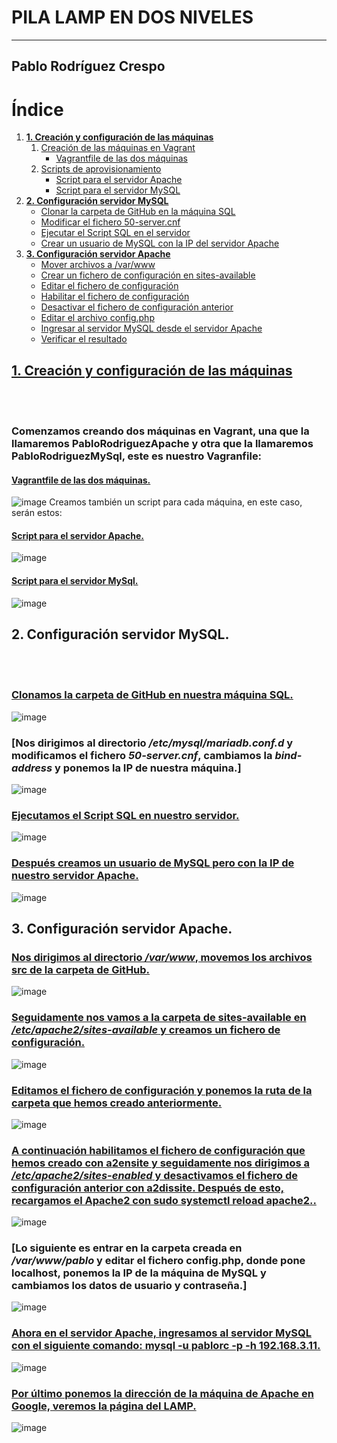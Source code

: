 # PILA LAMP EN DOS NIVELES 
---
## Pablo Rodríguez Crespo


# Índice
1. [**1. Creación y configuración de las máquinas**](#1-creación-y-configuración-de-las-máquinas)
    1. [Creación de las máquinas en Vagrant](#creación-de-las-máquinas-en-vagrant)
        - [Vagrantfile de las dos máquinas](#vagrantfile-de-las-dos-máquinas)
    2. [Scripts de aprovisionamiento](#scripts-de-aprovisionamiento)
        - [Script para el servidor Apache](#script-para-el-servidor-apache)
        - [Script para el servidor MySQL](#script-para-el-servidor-mysql)
2. [**2. Configuración servidor MySQL**](#2-configuración-servidor-mysql)
    - [Clonar la carpeta de GitHub en la máquina SQL](#clonar-la-carpeta-de-github-en-la-máquina-sql)
    - [Modificar el fichero 50-server.cnf](#modificar-el-fichero-50-servercnf)
    - [Ejecutar el Script SQL en el servidor](#ejecutar-el-script-sql-en-el-servidor)
    - [Crear un usuario de MySQL con la IP del servidor Apache](#crear-un-usuario-de-mysql-con-la-ip-del-servidor-apache)
3. [**3. Configuración servidor Apache**](#3-configuración-servidor-apache)
    - [Mover archivos a /var/www](#mover-archivos-a-varwww)
    - [Crear un fichero de configuración en sites-available](#crear-un-fichero-de-configuración-en-sites-available)
    - [Editar el fichero de configuración](#editar-el-fichero-de-configuración)
    - [Habilitar el fichero de configuración](#habilitar-el-fichero-de-configuración)
    - [Desactivar el fichero de configuración anterior](#desactivar-el-fichero-de-configuración-anterior)
    - [Editar el archivo config.php](#editar-el-archivo-configphp)
    - [Ingresar al servidor MySQL desde el servidor Apache](#ingresar-al-servidor-mysql-desde-el-servidor-apache)
    - [Verificar el resultado](#verificar-el-resultado)


## [**1. Creación y configuración de las máquinas**](#1-creación-y-configuración-de-las-máquinas)
<br />
<br />

### Comenzamos creando dos máquinas en Vagrant, una que la llamaremos PabloRodriguezApache y otra que la llamaremos PabloRodriguezMySql, este es nuestro Vagranfile:
#### [Vagrantfile de las dos máquinas.](#vagrantfile-de-las-dos-máquinas)
![image](https://github.com/user-attachments/assets/94efe147-a523-4e3d-b6a1-3150d11f0525)
Creamos también un script para cada máquina, en este caso, serán estos:
#### [Script para el servidor Apache.](#script-para-el-servidor-apache)
![image](https://github.com/user-attachments/assets/ee598802-2e06-4a01-860e-092d6fa32a95)
#### [Script para el servidor MySql.](#script-para-el-servidor-MySql)
![image](https://github.com/user-attachments/assets/2e439fb2-ed55-462b-8fb2-76b0cf7a61da)

## **2. Configuración servidor MySQL.**
 <br />
<br />

### [Clonamos la carpeta de GitHub en nuestra máquina SQL.](#clonar-la-carpeta-de-github-en-nuestra-máquina-sql)
![image](https://github.com/user-attachments/assets/fc12c751-25e0-4350-8a83-17b85bf7f2c3)
### [Nos dirigimos al directorio */etc/mysql/mariadb.conf.d* y modificamos el fichero *50-server.cnf*, cambiamos la *bind-address* y ponemos la IP de nuestra máquina.]
![image](https://github.com/user-attachments/assets/e6278ba5-fac7-4547-8f39-5e945ef7d1fb)
### [Ejecutamos el Script SQL en nuestro servidor.](#ejecutamos-el-script-sql-en-nuestro-servidor)
![image](https://github.com/user-attachments/assets/e3385b1d-3421-4a74-9439-4ff22e63e589)
### [Después creamos un usuario de MySQL pero con la IP de nuestro servidor Apache.](#después-creamos-un-usuario-de-mysql-pero-con-la-ip-de-nuestro-servidor-apache)
![image](https://github.com/user-attachments/assets/ea96325f-635e-45eb-b362-0d0dd0b643a0)

## **3. Configuración servidor Apache.**
### [Nos dirigimos al directorio */var/www*, movemos los archivos src de la carpeta de GitHub.](#nos-dirigimos-al-directorio-varwww-movemos-los-archivos-src-de-la-carpeta-de-github)
![image](https://github.com/user-attachments/assets/8c5cc0d5-f869-421c-9b52-6ce39b284ff7)
### [Seguidamente nos vamos a la carpeta de sites-available en */etc/apache2/sites-available* y creamos un fichero de configuración.](#seguidamente-nos-vamos-a-la-carpeta-de-sites-available-en-etcapache2sites-available-y-creamos-un-fichero-de-configuración) 
![image](https://github.com/user-attachments/assets/7334e9d9-eced-4050-acdb-c82cf9fc7694)
### [Editamos el fichero de configuración y ponemos la ruta de la carpeta que hemos creado anteriormente.](#editamos-el-fichero-de-configuración-y-ponemos-la-ruta-de-la-carpeta-que-hemos-creado-anteriormente)
![image](https://github.com/user-attachments/assets/10957cc8-ff98-4dcd-8d3b-5edb66fad342)
### [A continuación habilitamos el fichero de configuración que hemos creado con a2ensite y seguidamente nos dirigimos a */etc/apache2/sites-enabled* y desactivamos el fichero de configuración anterior con **a2dissite**. Después de esto, recargamos el Apache2 con **sudo systemctl reload apache2**..](#a-continuación-habilitamos-el-fichero-de-configuración-que-hemos-creado-con-a2ensite)
![image](https://github.com/user-attachments/assets/e0341624-aad1-44f0-b11a-764ca18a6b63)
### [Lo siguiente es entrar en la carpeta creada en */var/www/pablo* y editar el fichero config.php, donde pone localhost, ponemos la IP de la máquina de MySQL y cambiamos los datos de usuario y contraseña.]
![image](https://github.com/user-attachments/assets/6cf9535b-16ae-4cb3-ac04-94df9ce85831)
### [Ahora en el servidor Apache, ingresamos al servidor MySQL con el siguiente comando: **mysql -u pablorc -p -h 192.168.3.11**.](#ahora-en-el-servidor-apache-ingresamos-al-servidor-mysql-con-el-siguiente-comando-mysql-u-pablorc-p-h-192.168.3.11) 
![image](https://github.com/user-attachments/assets/71684502-98b6-4864-b162-75bd369cf572)
### [Por último ponemos la dirección de la máquina de Apache en Google, veremos la página del LAMP.](#por-último-ponemos-la-dirección-de-la-máquina-de-apache-en-google-veremos-la-página-del-lamp)
![image](https://github.com/user-attachments/assets/d18581c3-065f-4c13-9d10-9ed9eb1b05d0)


